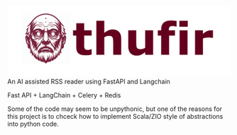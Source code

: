![thufir logo](./docs/img/thufir_large_horizontal.png)
An AI assisted RSS reader using FastAPI and Langchain

Fast API + LangChain + Celery + Redis

Some of the code may seem to be unpythonic, but one of the reasons for this project is to chceck
how to implement Scala/ZIO style of abstractions into python code.
